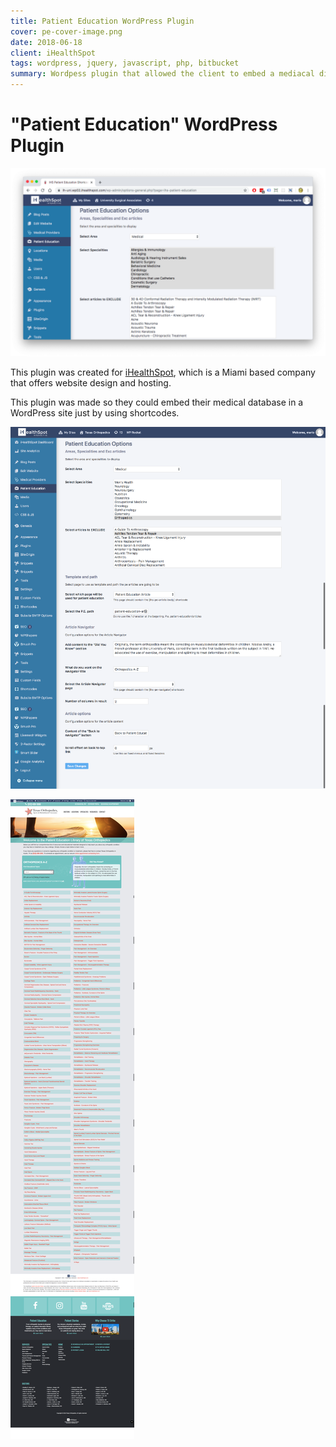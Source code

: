 ```yaml
---
title: Patient Education WordPress Plugin
cover: pe-cover-image.png
date: 2018-06-18
client: iHealthSpot
tags: wordpress, jquery, javascript, php, bitbucket
summary: Wordpess plugin that allowed the client to embed a mediacal diagnostics database inside any site page
---
```


# "Patient Education" WordPress Plugin

![Cover Image](pe-cover-image.png)

This plugin was created for [iHealthSpot](https://ihealthspot.com), which is a Miami based company that offers website design and hosting.

This plugin was made so they could embed their medical database in a WordPress site just by using shortcodes.

![Patient Education Dashboard](pe-complete-dashboard.png)

![Patient Education Frontend](pe-complete-list.png)
